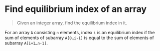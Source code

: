 # Find equilibrium index of an array

> Given an integer array, find the equilibrium index in it.

For an array `A` consisting `n` elements, index `i` is an equilibrium index if the sum of elements of subarray `A[0…i-1]` is equal to the sum of elements of subarray `A[i+1…n-1]`.
